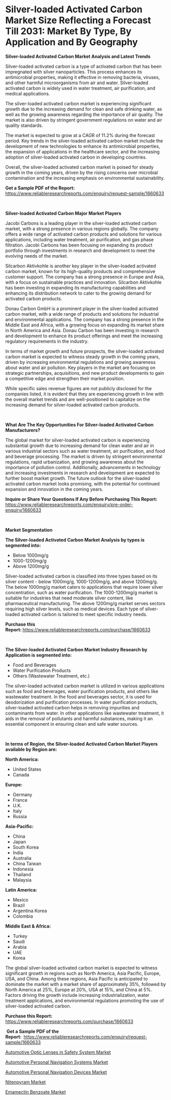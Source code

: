 <p><h1>Silver-loaded Activated Carbon Market Size Reflecting a Forecast Till 2031: Market By Type, By Application and By Geography</h1></p><p><strong>Silver-loaded Activated Carbon Market Analysis and Latest Trends</strong></p>
<p><p>Silver-loaded activated carbon is a type of activated carbon that has been impregnated with silver nanoparticles. This process enhances its antimicrobial properties, making it effective in removing bacteria, viruses, and other harmful microorganisms from air and water. Silver-loaded activated carbon is widely used in water treatment, air purification, and medical applications.</p><p>The silver-loaded activated carbon market is experiencing significant growth due to the increasing demand for clean and safe drinking water, as well as the growing awareness regarding the importance of air quality. The market is also driven by stringent government regulations on water and air quality standards.</p><p>The market is expected to grow at a CAGR of 11.2% during the forecast period. Key trends in the silver-loaded activated carbon market include the development of new technologies to enhance its antimicrobial properties, the expansion of applications in the healthcare sector, and the increasing adoption of silver-loaded activated carbon in developing countries.</p><p>Overall, the silver-loaded activated carbon market is poised for steady growth in the coming years, driven by the rising concerns over microbial contamination and the increasing emphasis on environmental sustainability.</p></p>
<p><strong>Get a Sample PDF of the Report:&nbsp;</strong> <a href="https://www.reliableresearchreports.com/enquiry/request-sample/1660633">https://www.reliableresearchreports.com/enquiry/request-sample/1660633</a></p>
<p>&nbsp;</p>
<p><strong>Silver-loaded Activated Carbon Major Market Players</strong></p>
<p><p>Jacobi Carbons is a leading player in the silver-loaded activated carbon market, with a strong presence in various regions globally. The company offers a wide range of activated carbon products and solutions for various applications, including water treatment, air purification, and gas phase filtration. Jacobi Carbons has been focusing on expanding its product portfolio through investments in research and development to meet the evolving needs of the market.</p><p>Silcarbon Aktivkohle is another key player in the silver-loaded activated carbon market, known for its high-quality products and comprehensive customer support. The company has a strong presence in Europe and Asia, with a focus on sustainable practices and innovation. Silcarbon Aktivkohle has been investing in expanding its manufacturing capabilities and enhancing its distribution network to cater to the growing demand for activated carbon products.</p><p>Donau Carbon GmbH is a prominent player in the silver-loaded activated carbon market, with a wide range of products and solutions for industrial and environmental applications. The company has a strong presence in the Middle East and Africa, with a growing focus on expanding its market share in North America and Asia. Donau Carbon has been investing in research and development to enhance its product offerings and meet the increasing regulatory requirements in the industry.</p><p>In terms of market growth and future prospects, the silver-loaded activated carbon market is expected to witness steady growth in the coming years, driven by increasing environmental regulations and growing awareness about water and air pollution. Key players in the market are focusing on strategic partnerships, acquisitions, and new product developments to gain a competitive edge and strengthen their market position.</p><p>While specific sales revenue figures are not publicly disclosed for the companies listed, it is evident that they are experiencing growth in line with the overall market trends and are well-positioned to capitalize on the increasing demand for silver-loaded activated carbon products.</p></p>
<p>&nbsp;</p>
<p><strong>What Are The Key Opportunities For Silver-loaded Activated Carbon Manufacturers?</strong></p>
<p><p>The global market for silver-loaded activated carbon is experiencing substantial growth due to increasing demand for clean water and air in various industrial sectors such as water treatment, air purification, and food and beverage processing. The market is driven by stringent environmental regulations, rapid urbanization, and growing awareness about the importance of pollution control. Additionally, advancements in technology and increasing investments in research and development are expected to further boost market growth. The future outlook for the silver-loaded activated carbon market looks promising, with the potential for continued expansion and innovation in the coming years.</p></p>
<p><strong>Inquire or Share Your Questions If Any Before Purchasing This Report:</strong> <a href="https://www.reliableresearchreports.com/enquiry/pre-order-enquiry/1660633">https://www.reliableresearchreports.com/enquiry/pre-order-enquiry/1660633</a></p>
<p>&nbsp;</p>
<p><strong>Market Segmentation</strong></p>
<p><strong>The Silver-loaded Activated Carbon Market Analysis by types is segmented into:</strong></p>
<p><ul><li>Below 1000mg/g</li><li>1000-1200mg/g</li><li>Above 1200mg/g</li></ul></p>
<p><p>Silver-loaded activated carbon is classified into three types based on its silver content - below 1000mg/g, 1000-1200mg/g, and above 1200mg/g. The below 1000mg/g market caters to applications that require lower silver concentration, such as water purification. The 1000-1200mg/g market is suitable for industries that need moderate silver content, like pharmaceutical manufacturing. The above 1200mg/g market serves sectors requiring high silver levels, such as medical devices. Each type of silver-loaded activated carbon is tailored to meet specific industry needs.</p></p>
<p><strong>Purchase this Report:&nbsp;</strong><a href="https://www.reliableresearchreports.com/purchase/1660633">https://www.reliableresearchreports.com/purchase/1660633</a></p>
<p>&nbsp;</p>
<p><strong>The Silver-loaded Activated Carbon Market Industry Research by Application is segmented into:</strong></p>
<p><ul><li>Food and Beverages</li><li>Water Purification Products</li><li>Others (Wastewater Treatment, etc.)</li></ul></p>
<p><p>The silver-loaded activated carbon market is utilized in various applications such as food and beverages, water purification products, and others like wastewater treatment. In the food and beverages sector, it is used for deodorization and purification processes. In water purification products, silver-loaded activated carbon helps in removing impurities and contaminants from water. In other applications like wastewater treatment, it aids in the removal of pollutants and harmful substances, making it an essential component in ensuring clean and safe water sources.</p></p>
<p>&nbsp;</p>
<p><strong>In terms of Region, the Silver-loaded Activated Carbon Market Players available by Region are:</strong></p>
<p>
    <p> <strong> North America: </strong>
        <ul>
            <li>United States</li>
            <li>Canada</li>
        </ul>
        </p> 
    <p> <strong> Europe: </strong>
        <ul>
            <li>Germany</li>
            <li>France</li>
            <li>U.K.</li>
            <li>Italy</li>
            <li>Russia</li>
        </ul>
        </p> 
    <p> <strong> Asia-Pacific: </strong>
        <ul>
            <li>China</li>
            <li>Japan</li>
            <li>South Korea</li>
            <li>India</li>
            <li>Australia</li>
            <li>China Taiwan</li>
            <li>Indonesia</li>
            <li>Thailand</li>
            <li>Malaysia</li>
        </ul>
        </p> 
    <p> <strong> Latin America: </strong>
        <ul>
            <li>Mexico</li>
            <li>Brazil</li>
            <li>Argentina Korea</li>
            <li>Colombia</li>
        </ul>
        </p> 
    <p> <strong> Middle East & Africa: </strong>
        <ul>
            <li>Turkey</li>
            <li>Saudi</li>
            <li>Arabia</li>
            <li>UAE</li>
            <li>Korea</li>
        </ul>
    </p>
    </p>
<p><p>The global silver-loaded activated carbon market is expected to witness significant growth in regions such as North America, Asia Pacific, Europe, USA, and China. Among these regions, Asia Pacific is anticipated to dominate the market with a market share of approximately 35%, followed by North America at 25%, Europe at 20%, USA at 15%, and China at 5%. Factors driving the growth include increasing industrialization, water treatment applications, and environmental regulations promoting the use of silver-loaded activated carbon.</p></p>
<p><strong>Purchase this Report: </strong><a href="https://www.reliableresearchreports.com/purchase/1660633">https://www.reliableresearchreports.com/purchase/1660633</a></p>
<p>&nbsp;<strong>Get a Sample PDF of the Report:&nbsp;&nbsp;</strong><a href="https://www.reliableresearchreports.com/enquiry/request-sample/1660633">https://www.reliableresearchreports.com/enquiry/request-sample/1660633</a></p>
<p><strong></strong></p>
<p><p><a href="https://meowing-canidae-761.notion.site/Automotive-Optic-Lenses-in-Safety-System-Market-Insights-Market-Players-and-Forecast-Till-2031-e575030ba56349118a7e7ea0dd987cee">Automotive Optic Lenses in Safety System Market</a></p><p><a href="https://sudsy-motorcycle-bbc.notion.site/Automotive-Personal-Navigation-Systems-Market-Size-Growth-and-Forecast-from-2024-2031-4eab85a93ad942adae12feb033666efa">Automotive Personal Navigation Systems Market</a></p><p><a href="https://military-diascia-e68.notion.site/Automotive-Personal-Navigation-Devices-Market-Centers-on-Aspects-such-as-Market-Growth-Market-Share-b0c61f4598c44268bc3bbf374876a3ea">Automotive Personal Navigation Devices Market</a></p><p><a href="https://view.publitas.com/reportprime-1/nitenpyram-market-offers-provide-insightful-data-for-the-time-period-from-2024-to-2031-and-also-provide-analysis-based-on-application-type-and-region/">Nitenpyram Market</a></p><p><a href="https://view.publitas.com/reportprime-1/emamectin-benzoate-market-offer-valuable-insights-into-market-size-market-share-market-trends-and-projections-spanning-from-2024-to-2031/">Emamectin Benzoate Market</a></p></p>